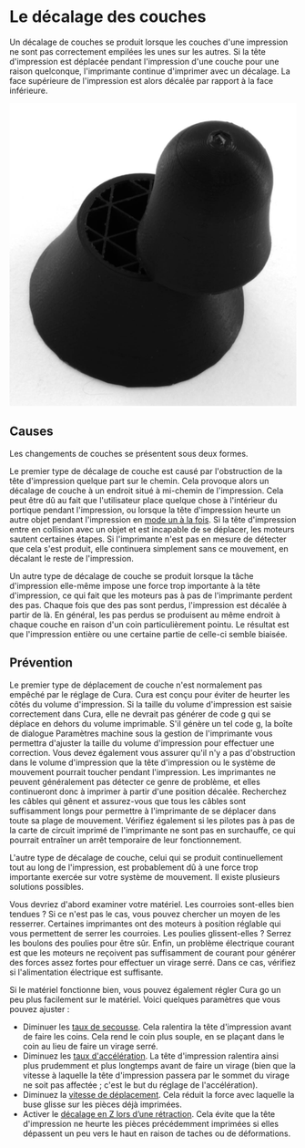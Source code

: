 Le décalage des couches
====
Un décalage de couches se produit lorsque les couches d'une impression ne sont pas correctement empilées les unes sur les autres. Si la tête d'impression est déplacée pendant l'impression d'une couche pour une raison quelconque, l'imprimante continue d'imprimer avec un décalage. La face supérieure de l'impression est alors décalée par rapport à la face inférieure.

![Un décalage d'un seul calque dû à une obstruction](../../../articles/images/layer_shift_single.jpg)

Causes
----
Les changements de couches se présentent sous deux formes.

Le premier type de décalage de couche est causé par l'obstruction de la tête d'impression quelque part sur le chemin. Cela provoque alors un décalage de couche à un endroit situé à mi-chemin de l'impression. Cela peut être dû au fait que l'utilisateur place quelque chose à l'intérieur du portique pendant l'impression, ou lorsque la tête d'impression heurte un autre objet pendant l'impression en [mode un à la fois](../blackmagic/print_sequence.md). Si la tête d'impression entre en collision avec un objet et est incapable de se déplacer, les moteurs sautent certaines étapes. Si l'imprimante n'est pas en mesure de détecter que cela s'est produit, elle continuera simplement sans ce mouvement, en décalant le reste de l'impression.

Un autre type de décalage de couche se produit lorsque la tâche d'impression elle-même impose une force trop importante à la tête d'impression, ce qui fait que les moteurs pas à pas de l'imprimante perdent des pas. Chaque fois que des pas sont perdus, l'impression est décalée à partir de là. En général, les pas perdus se produisent au même endroit à chaque couche en raison d'un coin particulièrement pointu. Le résultat est que l'impression entière ou une certaine partie de celle-ci semble biaisée.

Prévention
----
Le premier type de déplacement de couche n'est normalement pas empêché par le réglage de Cura. Cura est conçu pour éviter de heurter les côtés du volume d'impression. Si la taille du volume d'impression est saisie correctement dans Cura, elle ne devrait pas générer de code g qui se déplace en dehors du volume imprimable. S'il génère un tel code g, la boîte de dialogue Paramètres machine sous la gestion de l'imprimante vous permettra d'ajuster la taille du volume d'impression pour effectuer une correction. Vous devez également vous assurer qu'il n'y a pas d'obstruction dans le volume d'impression que la tête d'impression ou le système de mouvement pourrait toucher pendant l'impression. Les imprimantes ne peuvent généralement pas détecter ce genre de problème, et elles continueront donc à imprimer à partir d'une position décalée. Recherchez les câbles qui gênent et assurez-vous que tous les câbles sont suffisamment longs pour permettre à l'imprimante de se déplacer dans toute sa plage de mouvement. Vérifiez également si les pilotes pas à pas de la carte de circuit imprimé de l'imprimante ne sont pas en surchauffe, ce qui pourrait entraîner un arrêt temporaire de leur fonctionnement.

L'autre type de décalage de couche, celui qui se produit continuellement tout au long de l'impression, est probablement dû à une force trop importante exercée sur votre système de mouvement. Il existe plusieurs solutions possibles.

Vous devriez d'abord examiner votre matériel. Les courroies sont-elles bien tendues ? Si ce n'est pas le cas, vous pouvez chercher un moyen de les resserrer. Certaines imprimantes ont des moteurs à position réglable qui vous permettent de serrer les courroies. Les poulies glissent-elles ? Serrez les boulons des poulies pour être sûr. Enfin, un problème électrique courant est que les moteurs ne reçoivent pas suffisamment de courant pour générer des forces assez fortes pour effectuer un virage serré. Dans ce cas, vérifiez si l'alimentation électrique est suffisante.

Si le matériel fonctionne bien, vous pouvez également régler Cura go un peu plus facilement sur le matériel. Voici quelques paramètres que vous pouvez ajuster :
* Diminuer les [taux de secousse](../speed/jerk_print.md). Cela ralentira la tête d'impression avant de faire les coins. Cela rend le coin plus souple, en se plaçant dans le coin au lieu de faire un virage serré.
* Diminuez les [taux d'accélération](../speed/acceleration_print.md). La tête d'impression ralentira ainsi plus prudemment et plus longtemps avant de faire un virage (bien que la vitesse à laquelle la tête d'impression passera par le sommet du virage ne soit pas affectée ; c'est le but du réglage de l'accélération).
* Diminuez la [vitesse de déplacement](../speed/speed_travel.md). Cela réduit la force avec laquelle la buse glisse sur les pièces déjà imprimées.
* Activer le [décalage en Z lors d’une rétraction](../travel/retraction_hop_enabled.md). Cela évite que la tête d'impression ne heurte les pièces précédemment imprimées si elles dépassent un peu vers le haut en raison de taches ou de déformations.

